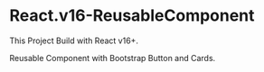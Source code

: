 # React.v16-ReusableComponent


This Project Build with React v16+.

Reusable Component with Bootstrap Button and Cards.

